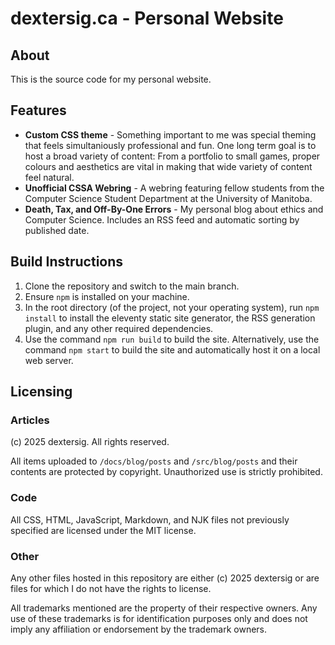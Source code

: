 # dextersig.ca - Personal Website

## About

This is the source code for my personal website. 

## Features

* **Custom CSS theme** -  Something important to me was special theming that feels simultaniously professional and fun. One long term goal is to host a broad variety of content: From a portfolio to small games, proper colours and aesthetics are vital in making that wide variety of content feel natural.
* **Unofficial CSSA Webring** - A webring featuring fellow students from the Computer Science Student Department at the University of Manitoba.
* **Death, Tax, and Off-By-One Errors** - My personal blog about ethics and Computer Science. Includes an RSS feed and automatic sorting by published date.

## Build Instructions

1. Clone the repository and switch to the main branch.
2. Ensure `npm` is installed on your machine.
3. In the root directory (of the project, not your operating system), run `npm install` to install the eleventy static site generator, the RSS generation plugin, and any other required dependencies.
4. Use the command `npm run build` to build the site. Alternatively, use the command `npm start` to build the site and automatically host it on a local web server.

## Licensing

### Articles

(c) 2025 dextersig. All rights reserved.

All items uploaded to `/docs/blog/posts` and `/src/blog/posts` and their contents are protected by copyright. Unauthorized use is strictly prohibited.

### Code

All CSS, HTML, JavaScript, Markdown, and NJK files not previously specified are licensed under the MIT license.

### Other

Any other files hosted in this repository are either (c) 2025 dextersig or are files for which I do not have the rights to license. 

All trademarks mentioned are the property of their respective owners. Any use of these trademarks is for identification purposes only and does not imply any affiliation or endorsement by the trademark owners.